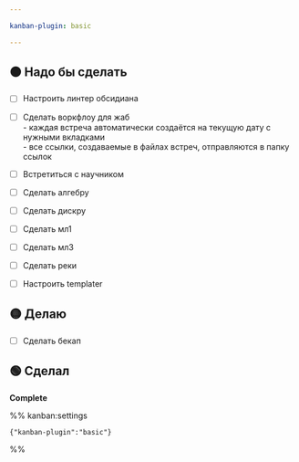 ```yaml
---

kanban-plugin: basic

---
```


## 🟠 Надо бы сделать

- [ ] Настроить линтер обсидиана
- [ ] Сделать воркфлоу для жаб<br>- каждая встреча автоматически создаётся на текущую дату с нужными вкладками<br>- все ссылки, создаваемые в файлах встреч, отправляются в папку ссылок
- [ ] Встретиться с научником
- [ ] Сделать алгебру
- [ ] Сделать дискру
- [ ] Сделать мл1
- [ ] Сделать мл3
- [ ] Сделать реки
- [ ] Настроить templater


## 🟡 Делаю

- [ ] Сделать бекап


## 🟢 Сделал

**Complete**




%% kanban:settings
```
{"kanban-plugin":"basic"}
```
%%